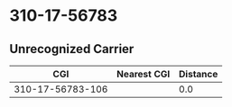 # 310-17-56783
## Unrecognized Carrier


| CGI | Nearest CGI | Distance |
|-----|-------------|----------|
| 310-17-56783-106 |  | 0.0 |
